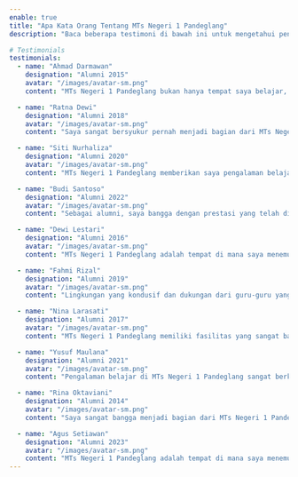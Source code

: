 ```yaml
---
enable: true
title: "Apa Kata Orang Tentang MTs Negeri 1 Pandeglang"
description: "Baca beberapa testimoni di bawah ini untuk mengetahui pendapat orang tentang kami."

# Testimonials
testimonials:
  - name: "Ahmad Darmawan"
    designation: "Alumni 2015"
    avatar: "/images/avatar-sm.png"
    content: "MTs Negeri 1 Pandeglang bukan hanya tempat saya belajar, tetapi juga tempat saya tumbuh dan berkembang. Guru-guru di sini sangat mendukung dan membantu saya mencapai potensi terbaik saya."

  - name: "Ratna Dewi"
    designation: "Alumni 2018"
    avatar: "/images/avatar-sm.png"
    content: "Saya sangat bersyukur pernah menjadi bagian dari MTs Negeri 1 Pandeglang. Fasilitas dan lingkungan sekolah ini sangat mendukung proses belajar mengajar, membuat saya merasa nyaman dan termotivasi untuk belajar."

  - name: "Siti Nurhaliza"
    designation: "Alumni 2020"
    avatar: "/images/avatar-sm.png"
    content: "MTs Negeri 1 Pandeglang memberikan saya pengalaman belajar yang luar biasa. Kurikulum yang up-to-date dan program ekstrakurikuler yang beragam membuat saya siap menghadapi tantangan di masa depan."

  - name: "Budi Santoso"
    designation: "Alumni 2022"
    avatar: "/images/avatar-sm.png"
    content: "Sebagai alumni, saya bangga dengan prestasi yang telah dicapai oleh MTs Negeri 1 Pandeglang. Sekolah ini terus berkembang dan memberikan yang terbaik bagi siswa-siswinya."

  - name: "Dewi Lestari"
    designation: "Alumni 2016"
    avatar: "/images/avatar-sm.png"
    content: "MTs Negeri 1 Pandeglang adalah tempat di mana saya menemukan semangat belajar dan persahabatan sejati. Pengalaman belajar di sini sangat berharga bagi perkembangan pribadi saya."

  - name: "Fahmi Rizal"
    designation: "Alumni 2019"
    avatar: "/images/avatar-sm.png"
    content: "Lingkungan yang kondusif dan dukungan dari guru-guru yang berdedikasi membuat saya merasa diberdayakan untuk mencapai cita-cita saya. Saya merasa sangat beruntung bisa belajar di MTs Negeri 1 Pandeglang."

  - name: "Nina Larasati"
    designation: "Alumni 2017"
    avatar: "/images/avatar-sm.png"
    content: "MTs Negeri 1 Pandeglang memiliki fasilitas yang sangat baik dan mendukung proses belajar mengajar. Saya merasa sangat termotivasi untuk belajar dan mencapai prestasi terbaik saya."

  - name: "Yusuf Maulana"
    designation: "Alumni 2021"
    avatar: "/images/avatar-sm.png"
    content: "Pengalaman belajar di MTs Negeri 1 Pandeglang sangat berkesan. Guru-guru yang berdedikasi dan lingkungan yang ramah membuat saya merasa nyaman dan termotivasi untuk belajar."

  - name: "Rina Oktaviani"
    designation: "Alumni 2014"
    avatar: "/images/avatar-sm.png"
    content: "Saya sangat bangga menjadi bagian dari MTs Negeri 1 Pandeglang. Sekolah ini memberikan saya fondasi yang kuat untuk melanjutkan pendidikan dan meraih kesuksesan di masa depan."

  - name: "Agus Setiawan"
    designation: "Alumni 2023"
    avatar: "/images/avatar-sm.png"
    content: "MTs Negeri 1 Pandeglang adalah tempat di mana saya menemukan passion saya. Dukungan dari guru-guru dan fasilitas yang lengkap membuat saya bisa mengembangkan diri dengan baik."
---
```

